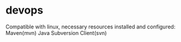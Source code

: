 # devops
Compatible with linux, necessary resources installed and configured:
Maven(mvn)
Java
Subversion Client(svn)
